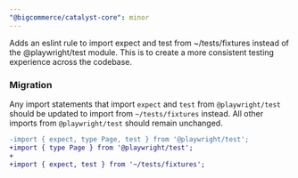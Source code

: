 ```yaml
---
"@bigcommerce/catalyst-core": minor
---
```


Adds an eslint rule to import expect and test from ~/tests/fixtures instead of the @playwright/test module. This is to create a more consistent testing experience across the codebase.

### Migration

Any import statements that import `expect` and `test` from `@playwright/test` should be updated to import from `~/tests/fixtures` instead. All other imports from `@playwright/test` should remain unchanged.

```diff
-import { expect, type Page, test } from '@playwright/test';
+import { type Page } from '@playwright/test';
+
+import { expect, test } from '~/tests/fixtures';
```
